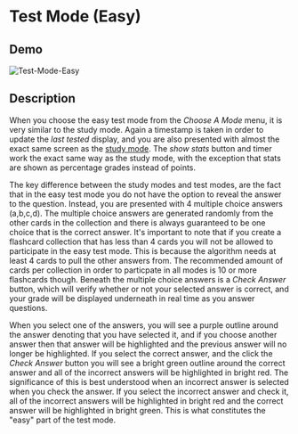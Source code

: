 # Test Mode (Easy)

## Demo
![Test-Mode-Easy](/Documentation/FlashFire-easy.gif)

## Description
When you choose the easy test mode from the *Choose A Mode* menu, it is very similar to the study mode. Again a timestamp is taken in order to update the *last tested* display, and you are also presented with almost the exact same screen as the [study mode](https://github.com/mrrobotisreal/FlashFire-Web/blob/main/Documentation/STUDY_MODE.md). The *show stats* button and timer work the exact same way as the study mode, with the exception that stats are shown as percentage grades instead of points.

The key difference between the study modes and test modes, are the fact that in the easy test mode you do not have the option to reveal the answer to the question. Instead, you are presented with 4 multiple choice answers (a,b,c,d). The multiple choice answers are generated randomly from the other cards in the collection and there is always guaranteed to be one choice that is the correct answer. It's important to note that if you create a flashcard collection that has less than 4 cards you will not be allowed to participate in the easy test mode. This is because the algorithm needs at least 4 cards to pull the other answers from. The recommended amount of cards per collection in order to particpate in all modes is 10 or more flashcards though. Beneath the multiple choice answers is a *Check Answer* button, which will verify whether or not your selected answer is correct, and your grade will be displayed underneath in real time as you answer questions.

When you select one of the answers, you will see a purple outline around the answer denoting that you have selected it, and if you choose another answer then that answer will be highlighted and the previous answer will no longer be highlighted. If you select the correct answer, and the click the *Check Answer* button you will see a bright green outline around the correct answer and all of the incorrect answers will be highlighted in bright red. The significance of this is best understood when an incorrect answer is selected when you check the answer. If you select the incorrect answer and check it, all of the incorrect answers will be highlighted in bright red and the correct answer will be highlighted in bright green. This is what constitutes the "easy" part of the test mode.
